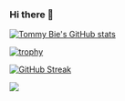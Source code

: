 ### Hi there 👋

[![Tommy Bie's GitHub stats](https://github-readme-stats.vercel.app/api?username=tommy-bie&hide=contribs&count_private=true&show_icons=true&theme=synthwave)](https://github.com/anuraghazra/github-readme-stats)

[![trophy](https://github-profile-trophy.vercel.app/?username=tommy-bie&theme=juicyfresh&title=MultiLanguage,Joined2020,Stars,Commits,Repositories,Followers&row=2&column=3)](https://github.com/ryo-ma/github-profile-trophy)

[![GitHub Streak](https://streak-stats.demolab.com?user=tommy-bie&theme=radical&mode=weekly)](https://git.io/streak-stats)

![](https://komarev.com/ghpvc/?username=tommy-bie)

<!--
**Tommy-Bie/Tommy-Bie** is a ✨ _special_ ✨ repository because its `README.md` (this file) appears on your GitHub profile.

Here are some ideas to get you started:

- 🔭 I’m currently working on ...
- 🌱 I’m currently learning ...
- 👯 I’m looking to collaborate on ...
- 🤔 I’m looking for help with ...
- 💬 Ask me about ...
- 📫 How to reach me: ...
- 😄 Pronouns: ...
- ⚡ Fun fact: ...
-->
